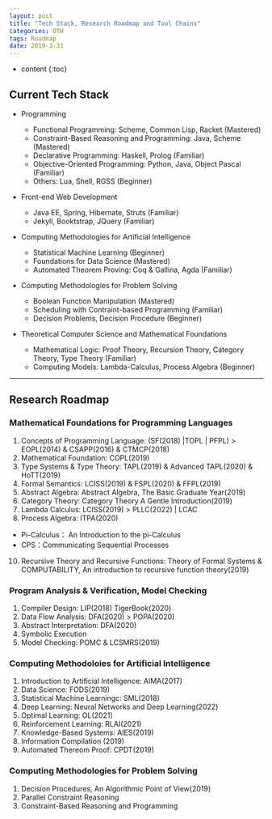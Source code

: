 ```yaml
---
layout: post
title: "Tech Stack, Research Roadmap and Tool Chains"
categories: OTH
tags: Roadmap
date: 2019-3-31
---
```


* content 
{:toc}

## Current Tech Stack

- Programming
  - Functional Programming: Scheme, Common Lisp, Racket (Mastered)
  - Constraint-Based Reasoning and Programming: Java, Scheme (Mastered)
  - Declarative Programming: Haskell, Prolog (Familiar)
  - Objective-Oriented Programming: Python, Java, Object Pascal (Familiar)
  - Others: Lua, Shell, RGSS (Beginner)

- Front-end Web Development
  - Java EE, Spring, Hibernate, Struts (Familiar)
  - Jekyll, Booktstrap, JQuery (Familiar)

- Computing Methodologies for Artificial Intelligence
  - Statistical Machine Learning (Beginner)
  - Foundations for Data Science (Mastered)
  - Automated Theorem Proving: Coq & Gallina, Agda (Familiar)

- Computing Methodologies for Problem Solving
  - Boolean Function Manipulation (Mastered)
  - Scheduling with Contraint-based Programming (Familiar)
  - Decision Problems, Decision Procedure (Beginner)

- Theoretical Computer Science and Mathematical Foundations
  - Mathematical Logic: Proof Theory, Recursion Theory, Category Theory, Type Theory (Familiar)
  - Computing Models: Lambda-Calculus, Process Algebra (Beginner)

---

## Research Roadmap

### Mathematical Foundations for Programming Languages

1. Concepts of Programming Language: (SF(2018) \|TOPL \| PFPL) > EOPL(2014) & CSAPP(2016) & CTMCP(2018)
2. Mathematical Foundation: COPL(2019)
3. Type Systems & Type Theory: TAPL(2019) & Advanced TAPL(2020) & HoTT(2019)
4. Formal Semantics: LCISS(2019) & FSPL(2020) & FFPL(2019)
5. Abstract Algebra: Abstract Algebra, The Basic Graduate Year(2019)
6. Category Theory: Category Theory A Gentle Introduction(2019)
7. Lambda Calculus: LCISS(2019) > PLLC(2022) \| LCAC
8. Process Algebra: ITPA(2020)
  - Pi-Calculus： An Introduction to the pi-Calculus
  - CPS：Communicating Sequential Processes
10. Recursive Theory and Recursive Functions: Theory of Formal Systems & COMPUTABILITY, An introduction to recursive function theory(2019)

### Program Analysis & Verification, Model Checking

1. Compiler Design: LIP(2018) TigerBook(2020)
2. Data Flow Analysis: DFA(2020) > POPA(2020)
3. Abstract Interpretation: DFA(2020)
4. Symbolic Execution
5. Model Checking: POMC & LCSMRS(2019)

### Computing Methodoloies for Artificial Intelligence

1. Introduction to Artificial Intelligence: AIMA(2017)
1. Data Science: FODS(2019)
1. Statistical Machine Learningc: SML(2018)
1. Deep Learning: Neural Networks and Deep Learning(2022)
1. Optimal Learning: OL(2021)
1. Reinforcement Learning: RLAI(2021)
1. Knowledge-Based Systems: AIES(2019)
1. Information Compilation (2019)
1. Automated Thereom Proof: CPDT(2019)

### Computing Methodologies for Problem Solving

1. Decision Procedures, An Algorithmic Point of View(2019)
2. Parallel Constraint Reasoning
3. Constraint-Based Reasoning and Programming
